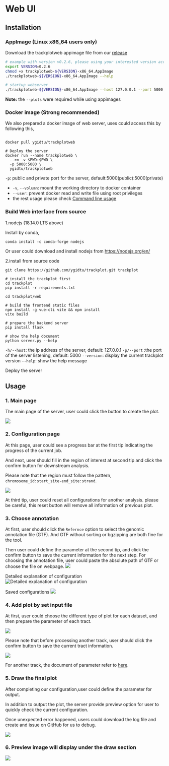# Web UI

## Installation

### AppImage (Linux x86_64 users only)

Download the trackplotweb appimage file from our [release](https://github.com/ygidtu/trackplot/releases)

```bash
# example with version v0.2.6, please using your interested version according to your needs
export VERSION=0.2.6
chmod +x trackplotweb-${VERSION}-x86_64.AppImage
./trackplotweb-${VERSION}-x86_64.AppImage --help

# startup webserver
./trackplotweb-${VERSION}-x86_64.AppImage --host 127.0.0.1 --port 5000 --plots ./plots
```
    
**Note:** the `--plots` were required while using appimages


### Docker image (Strong recommended)

We also prepared a docker image of web server, uses could access this by following this,

```shell

docker pull ygidtu/trackplotweb

# Deploy the server
docker run --name trackplotweb \
  --rm -v $PWD:$PWD \
  -p 5000:5000 \
  ygidtu/trackplotweb 
```

`-p`: public and private port for the server, default:5000(public):5000(private)
- `-v`, `--volumn`: mount the working directory to docker container
- `--user`: prevent docker read and write file using root privileges
- the rest usage please check [Command line usage](./command.md)


### Build Web interface from source

1.nodejs (18.14.0 LTS above)

Install by conda, 
```shell
conda install -c conda-forge nodejs
```
Or user could download and install nodejs from https://nodejs.org/en/

2.install from source code

```shell
git clone https://github.com/ygidtu/trackplot.git trackplot

# install the trackplot first
cd trackplot
pip install -r requirements.txt

cd trackplot/web

# build the frontend static files
npm install -g vue-cli vite && npm install
vite build

# prepare the backend server
pip install flask

# show the help document
python server.py --help
```

`-h/--host`: the ip address of the server, default: 127.0.0.1
`-p/--port` :the port of the server listening, default: 5000
`--version`: display the current trackplot version
`--help`: show the help message

Deploy the server


## Usage

### 1. Main page

The main page of the server, user could click the button to create the plot.

![](imgs/web/1.png)

### 2. Configuration page

At this page, user could see a progress bar at the first tip indicating the progress of the current job.

And next, user should fill in the region of interest at second tip and click the confirm button for downstream analysis.

Please note that the region must follow the pattern, `chromosome_id:start_site-end_site:strand`.

![](imgs/web/2.png)


At third tip, user could reset all configurations for another analysis. 
please be careful, this reset button will remove all information of previous plot.

### 3. Choose annotation

At first, user should click the `Refernce` option to select the genomic annotation file (GTF). And GTF without sorting or bgzipping are both fine for the tool.

Then user could define the parameter at the second tip, and click the confirm button to save the current information for the next step.
For choosing the annotation file, user could paste the absolute path of GTF or choose the file on webpage.
![](imgs/web/3.png)

Detailed explanation of configuration
![Detailed explanation of configuration](imgs/web/3.1.png)

Saved configurations
![](imgs/web/3.2.png)

### 4. Add plot by set input file

At first, user could choose the different type of plot for each dataset, and then prepare the parameter of each tract. 

![](imgs/web/4.png)

Please note that before processing another track, user should click the confirm button to save the current tract information.

![](imgs/web/4.1.png)

For another track, the document of parameter refer to [here](https://trackplot.readthedocs.io/en/latest/interactive/#api-documentation). 

### 5. Draw the final plot

After completing our configuration,user could define the parameter for output.

In addition to output the plot, the server provide preview option for user to quickly check the current configuration.

Once unexpected error happened, users could download the log file and create and issue on GitHub for us to debug.

![](imgs/web/5.png)

### 6. Preview image will display under the draw section

![](imgs/web/6.png)
